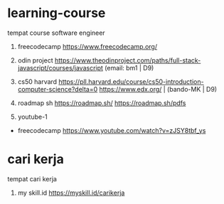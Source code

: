 # learning-course
tempat course software engineer

1. freecodecamp
https://www.freecodecamp.org/

2. odin project
https://www.theodinproject.com/paths/full-stack-javascript/courses/javascript
(email: bm1 | D9)

3. cs50 harvard
https://pll.harvard.edu/course/cs50-introduction-computer-science?delta=0
https://www.edx.org/  |   (bando-MK | D9)

4. roadmap sh
https://roadmap.sh/
https://roadmap.sh/pdfs

5. youtube-1 
  - freecodecamp
    https://www.youtube.com/watch?v=zJSY8tbf_ys


# cari kerja
tempat cari kerja

1. my skill.id
https://myskill.id/carikerja
